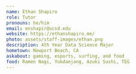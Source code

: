 ```yaml
---
name: Ethan Shapiro
role: Tutor
pronouns: he/him
email: enshapir@ucsd.edu
website: https://ethanshapiro.me/
photo: assets/staff-images/ethan.png
description: 4th Year Data Science Major
hometown: Newport Beach, CA
askabout: gaming, esports, surfing, and food
food: Ramen Nagi, Yukdaejang, Azuki Sushi, TEG
---
```

